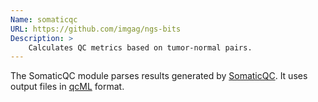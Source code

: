 ```yaml
---
Name: somaticqc
URL: https://github.com/imgag/ngs-bits
Description: >
    Calculates QC metrics based on tumor-normal pairs.
---
```


The SomaticQC module parses results generated by
[SomaticQC](https://doi.org/10.1093/bioinformatics/btx032).
It uses output files in [qcML](https://dx.doi.org/10.1074%2Fmcp.M113.035907) format.